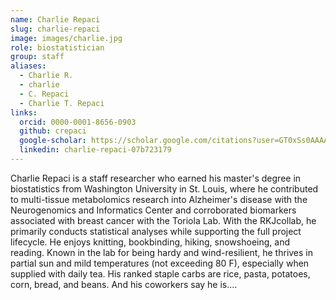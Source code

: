 ```yaml
---
name: Charlie Repaci
slug: charlie-repaci
image: images/charlie.jpg
role: biostatistician
group: staff
aliases:
  - Charlie R.
  - charlie
  - C. Repaci
  - Charlie T. Repaci
links: 
  orcid: 0000-0001-8656-0903  
  github: crepaci
  google-scholar: https://scholar.google.com/citations?user=GT0xSs0AAAAJ&hl=en
  linkedin: charlie-repaci-07b723179 
---
```


Charlie Repaci is a staff researcher who earned his master's degree in biostatistics from Washington University in St. Louis, where he contributed to multi-tissue metabolomics research into Alzheimer's disease with the Neurogenomics and Informatics Center and corroborated biomarkers associated with breast cancer with the Toriola Lab. With the RKJcollab, he primarily conducts statistical analyses while supporting the full project lifecycle.
He enjoys knitting, bookbinding, hiking, snowshoeing, and reading. Known in the lab for being hardy and wind-resilient, he thrives in partial sun and mild temperatures (not exceeding 80 F), especially when supplied with daily tea. His ranked staple carbs are rice, pasta, potatoes, corn, bread, and beans. And his coworkers say he is....